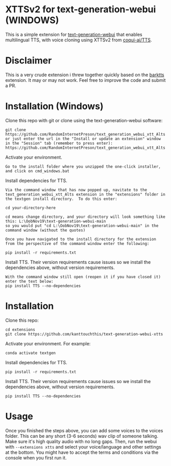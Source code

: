 # XTTSv2 for text-generation-webui (WINDOWS)
This is a simple extension for [text-generation-webui](https://github.com/oobabooga/text-generation-webui/) that enables multilingual TTS, with voice cloning using XTTSv2 from [coqui-ai/TTS](https://github.com/coqui-ai/TTS).

# Disclaimer
This is a very crude extension i threw together quickly based on the [barktts](https://github.com/RandomInternetPreson/) extension. It may or may not work. Feel free to improve the code and submit a PR.

# Installation (Windows)
Clone this repo with git or clone using the text-generation-webui software:
```
git clone https://github.com/RandomInternetPreson/text_generation_webui_xtt_Alts
or just enter the url in the "Install or update an extension" window in the "Session" tab (remember to press enter):
https://github.com/RandomInternetPreson/text_generation_webui_xtt_Alts
```
Activate your environment.
```
Go to the install folder where you unzipped the one-click installer, and click on cmd_windows.bat
```
Install dependencies for TTS.
```
Via the command window that has now popped up, navitate to the text_generation_webui_xtt_Alts extension in the "extensions" folder in the textgen install directory.  To do this enter:

cd your-directory-here

cd means change directory, and your directory will look something like this: L:\OobNov19\text-generation-webui-main
so you would put "cd L:\OobNov19\text-generation-webui-main" in the command window (without the quotes)

Once you have navigated to the install directory for the extension from the perspective of the command window enter the following:

pip install -r requirements.txt
```
Install TTS. Their version requirements cause issues so we install the dependencies above, without version requirements.
```
With the command window still open (reopen it if you have closed it) enter the text below:
pip install TTS --no-dependencies
```


# Installation
Clone this repo:
```
cd extensions
git clone https://github.com/kanttouchthis/text-generation-webui-xtts
```
Activate your environment. For example:
```
conda activate textgen
```
Install dependencies for TTS.
```
pip install -r requirements.txt
```
Install TTS. Their version requirements cause issues so we install the dependencies above, without version requirements.
```
pip install TTS --no-dependencies
```

# Usage
Once you finished the steps above, you can add some voices to the voices folder. This can be any short (3-6 seconds) wav clip of someone talking. Make sure it's high quality audio with no long gaps.
Then, run the webui with `--extensions xtts` and select your voice/language and other settings at the bottom. You might have to accept the terms and conditions via the console when you first run it.
